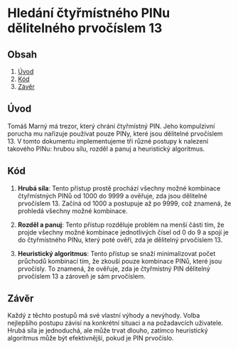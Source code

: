 # Hledání čtyřmístného PINu dělitelného prvočíslem 13

## Obsah

1. [Úvod](#úvod)
2. [Kód](#kód)
3. [Závěr](#závěr)

## Úvod

Tomáš Marný má trezor, který chrání čtyřmístný PIN. Jeho kompulzivní porucha mu nařizuje používat pouze PINy, které jsou dělitelné prvočíslem 13. V tomto dokumentu implementujeme tři různé postupy k nalezení takového PINu: hrubou sílu, rozděl a panuj a heuristický algoritmus.

## Kód

1. **Hrubá síla**: Tento přístup prostě prochází všechny možné kombinace čtyřmístných PINů od 1000 do 9999 a ověřuje, zda jsou dělitelné prvočíslem 13. Začíná od 1000 a postupuje až po 9999, což znamená, že prohledá všechny možné kombinace.

2. **Rozděl a panuj**: Tento přístup rozděluje problém na menší části tím, že projde všechny možné kombinace jednotlivých čísel od 0 do 9 a spojí je do čtyřmístného PINu, který poté ověří, zda je dělitelný prvočíslem 13.

3. **Heuristický algoritmus**: Tento přístup se snaží minimalizovat počet průchodů kombinací tím, že zkouší pouze kombinace PINů, které jsou prvočísly. To znamená, že ověřuje, zda je čtyřmístný PIN dělitelný prvočíslem 13 a zároveň je sám prvočíslem.

## Závěr

Každý z těchto postupů má své vlastní výhody a nevýhody. Volba nejlepšího postupu závisí na konkrétní situaci a na požadavcích uživatele. Hrubá síla je jednoduchá, ale může trvat dlouho, zatímco heuristický algoritmus může být efektivnější, pokud je PIN prvočíslo.
